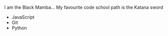 I am the Black Mamba... My favourite code school path is the Katana sword
* JavaScript
* Git
* Python

